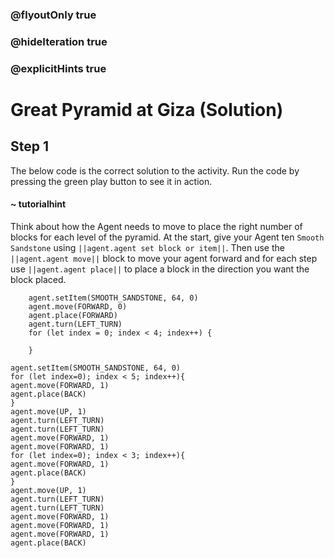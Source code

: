 ### @flyoutOnly true
### @hideIteration true
### @explicitHints true

# Great Pyramid at Giza (Solution)

## Step 1
The below code is the correct solution to the activity. Run the code by pressing the green play button to see it in action.

#### ~ tutorialhint 
Think about how the Agent needs to move to place the right number of blocks for each level of the pyramid. At the start, give your Agent ten `Smooth Sandstone` using ``||agent.agent set block or item||``. Then use the ``||agent.agent move||`` block to move your agent forward and for each step use ``||agent.agent place||`` to place a block in the direction you want the block placed.

```ghost
    agent.setItem(SMOOTH_SANDSTONE, 64, 0)
    agent.move(FORWARD, 0)
    agent.place(FORWARD)
    agent.turn(LEFT_TURN)
    for (let index = 0; index < 4; index++) {
    	
    }
```
```template
agent.setItem(SMOOTH_SANDSTONE, 64, 0)
for (let index=0); index < 5; index++){
agent.move(FORWARD, 1)
agent.place(BACK)
}
agent.move(UP, 1)
agent.turn(LEFT_TURN)
agent.turn(LEFT_TURN)
agent.move(FORWARD, 1)
agent.move(FORWARD, 1)
for (let index=0); index < 3; index++){
agent.move(FORWARD, 1)
agent.place(BACK)
}
agent.move(UP, 1)
agent.turn(LEFT_TURN)
agent.turn(LEFT_TURN)
agent.move(FORWARD, 1)
agent.move(FORWARD, 1)
agent.move(FORWARD, 1)
agent.place(BACK)
```
```package
```
